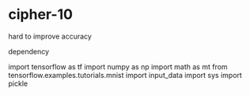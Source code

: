 # cipher-10
hard to improve accuracy

dependency

import tensorflow as tf
import numpy as np
import math as mt
from tensorflow.examples.tutorials.mnist import input_data
import sys
import pickle
